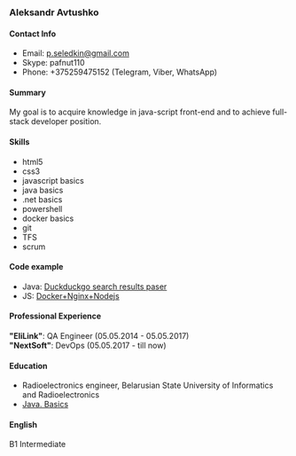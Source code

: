 ### Aleksandr Avtushko

#### Contact Info

-   Email: p.seledkin@gmail.com
-   Skype: pafnut110
-   Phone: +375259475152 (Telegram, Viber, WhatsApp)

#### Summary

My goal is to acquire knowledge in java-script  front-end and to achieve full-stack developer position.

#### Skills

*  html5
 * css3
  * javascript basics
  * java basics
  * .net basics
  * powershell
  * docker basics
  * git
  * TFS
  * scrum 
  


#### Code example

* Java: [Duckduckgo search results paser](https://github.com/PSeledkin/JSOUP/blob/master/src/main/java/Seledkin/DuckDuckGoSearch.java)
* JS: [Docker+Nginx+Nodejs](https://github.com/PSeledkin/docker_nginx_nodejs)


#### Professional  Experience

**"EliLink"**: QA Engineer (05.05.2014 - 05.05.2017)  
**"NextSoft"**: DevOps (05.05.2017 - till now)


#### Education

-   Radioelectronics engineer, Belarusian State University of Informatics and Radioelectronics  
-   [ Java. Basics](https://stepik.org/course/187/syllabus)

#### English

B1 Intermediate